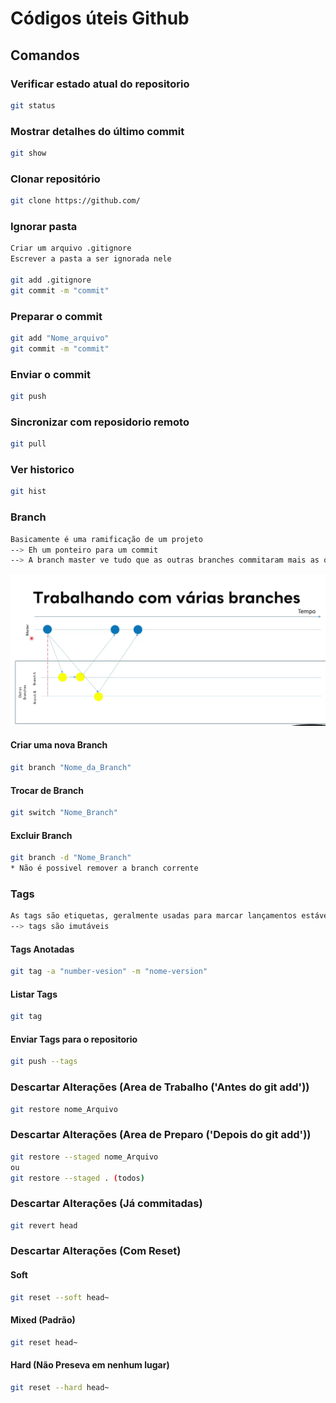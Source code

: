 # Códigos úteis Github

## Comandos

### Verificar estado atual do repositorio
```bash
git status
```

### Mostrar detalhes do último commit
```bash
git show
```

### Clonar repositório
```bash
git clone https://github.com/
```
### Ignorar pasta
```bash
Criar um arquivo .gitignore
Escrever a pasta a ser ignorada nele

git add .gitignore
git commit -m "commit"
```	

### Preparar o commit
```bash
git add "Nome_arquivo"
git commit -m "commit" 
```
### Enviar o commit
```bash
git push
```
### Sincronizar com reposidorio remoto
```bash
git pull
```
### Ver historico
```bash
git hist
```
### Branch
```bash
Basicamente é uma ramificação de um projeto
--> Eh um ponteiro para um commit
--> A branch master ve tudo que as outras branches commitaram mais as outras branches não veem o que a master fez.
```
![img](https://github.com/IF-DeividSilva/Fundamentos-JS/blob/main/Aulas/Aula_10/node/image.png)
#### Criar uma nova Branch
```bash
git branch "Nome_da_Branch"
```
#### Trocar de Branch
```bash
git switch "Nome_Branch"
```

#### Excluir Branch
```bash
git branch -d "Nome_Branch"
* Não é possivel remover a branch corrente
```

### Tags
```bash
As tags são etiquetas, geralmente usadas para marcar lançamentos estáveis ou marcos importantes
--> tags são imutáveis 
```

#### Tags Anotadas
```bash
git tag -a "number-vesion" -m "nome-version"
```
#### Listar Tags
```bash
git tag
```

#### Enviar Tags para o repositorio
```bash
git push --tags
```
### Descartar Alterações (Area de Trabalho ('Antes do git add'))
```bash
git restore nome_Arquivo
```
### Descartar Alterações (Area de Preparo ('Depois do git add'))
```bash
git restore --staged nome_Arquivo 
ou 
git restore --staged . (todos)
```
### Descartar Alterações (Já commitadas)
```bash
git revert head
```

### Descartar Alterações (Com Reset) 

#### Soft
```bash
git reset --soft head~
```
#### Mixed (Padrão)
```bash
git reset head~
```

#### Hard (Não Preseva em nenhum lugar)
```bash
git reset --hard head~
```


```bash

```
